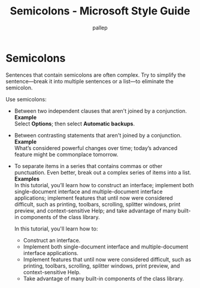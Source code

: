 ﻿---
title: Semicolons - Microsoft Style Guide
author: pallep
ms.author: pallep
ms.date: 1/19/2018
ms.topic: article
ms.prod: non-product-specific
---

# Semicolons

Sentences
that contain semicolons are often complex. Try to simplify the
sentence—break it into multiple sentences or a list—to eliminate
the semicolon.

Use semicolons:

  - Between two independent clauses that aren't joined by a conjunction.  
    **Example** <br />Select **Options**; then select **Automatic backups**. 

  - Between contrasting statements that aren't joined by a conjunction.  
    **Example** <br />What’s considered powerful changes over time; today’s advanced feature might be commonplace tomorrow.

  - To separate items in a series that contains commas or other punctuation. Even better, break out 
  a complex series of items into a list.    
    **Examples** <br />In this tutorial, you’ll learn how to construct an interface; implement both single-document interface and multiple-document interface applications; implement features that until now were considered difficult, such as printing, toolbars, scrolling, splitter windows, print preview, and context-sensitive Help; and take advantage of many built-in components of the class library.

    In this tutorial, you'll learn how to:  
    *  Construct an interface.
    *  Implement both single-document interface and multiple-document interface applications.
    *  Implement features that until now were considered difficult, such as printing, toolbars, scrolling, splitter windows, print preview, and context-sensitive Help.
    *  Take advantage of many built-in components of the class library. 
